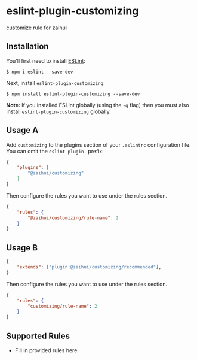 # eslint-plugin-customizing

customize rule for zaihui 

## Installation

You'll first need to install [ESLint](http://eslint.org):

```
$ npm i eslint --save-dev
```

Next, install `eslint-plugin-customizing`:

```
$ npm install eslint-plugin-customizing --save-dev
```

**Note:** If you installed ESLint globally (using the `-g` flag) then you must also install `eslint-plugin-customizing` globally.

## Usage A

Add `customizing` to the plugins section of your `.eslintrc` configuration file. You can omit the `eslint-plugin-` prefix:

```json
{
    "plugins": [
        "@zaihui/customizing"
    ]
}
```

Then configure the rules you want to use under the rules section.

```json
{
    "rules": {
        "@zaihui/customizing/rule-name": 2
    }
}
```

## Usage B

```json
{
    "extends": ["plugin:@zaihui/customizing/recommended"],
}
```

Then configure the rules you want to use under the rules section.

```json
{
    "rules": {
        "customizing/rule-name": 2
    }
}
```


## Supported Rules

* Fill in provided rules here



